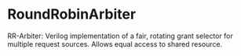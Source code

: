 # RoundRobinArbiter
RR-Arbiter: Verilog implementation of a fair, rotating grant selector for multiple request sources. Allows equal access to shared resource.
